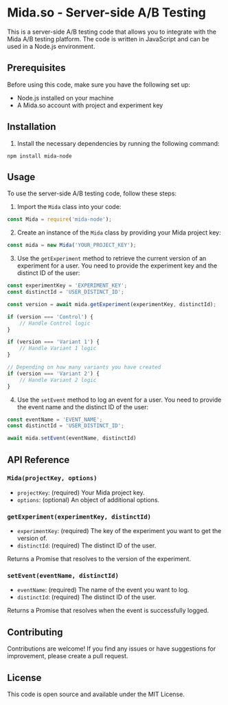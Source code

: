 # Mida.so - Server-side A/B Testing

This is a server-side A/B testing code that allows you to integrate with the Mida A/B testing platform. The code is written in JavaScript and can be used in a Node.js environment.

## Prerequisites

Before using this code, make sure you have the following set up:

- Node.js installed on your machine
- A Mida.so account with project and experiment key

## Installation

1. Install the necessary dependencies by running the following command:

```
npm install mida-node
```

## Usage

To use the server-side A/B testing code, follow these steps:

1. Import the `Mida` class into your code:

```javascript
const Mida = require('mida-node');
```

2. Create an instance of the `Mida` class by providing your Mida project key:

```javascript
const mida = new Mida('YOUR_PROJECT_KEY');
```

3. Use the `getExperiment` method to retrieve the current version of an experiment for a user. You need to provide the experiment key and the distinct ID of the user:

```javascript
const experimentKey = 'EXPERIMENT_KEY';
const distinctId = 'USER_DISTINCT_ID';

const version = await mida.getExperiment(experimentKey, distinctId);

if (version === 'Control') {
    // Handle Control logic
}

if (version === 'Variant 1') {
    // Handle Variant 1 logic
}

// Depending on how many variants you have created
if (version === 'Variant 2') {
    // Handle Variant 2 logic
}

```

4. Use the `setEvent` method to log an event for a user. You need to provide the event name and the distinct ID of the user:

```javascript
const eventName = 'EVENT_NAME';
const distinctId = 'USER_DISTINCT_ID';

await mida.setEvent(eventName, distinctId)
```

## API Reference

### `Mida(projectKey, options)`

- `projectKey`: (required) Your Mida project key.
- `options`: (optional) An object of additional options.

### `getExperiment(experimentKey, distinctId)`

- `experimentKey`: (required) The key of the experiment you want to get the version of.
- `distinctId`: (required) The distinct ID of the user.

Returns a Promise that resolves to the version of the experiment.

### `setEvent(eventName, distinctId)`

- `eventName`: (required) The name of the event you want to log.
- `distinctId`: (required) The distinct ID of the user.

Returns a Promise that resolves when the event is successfully logged.

## Contributing

Contributions are welcome! If you find any issues or have suggestions for improvement, please create a pull request.

## License

This code is open source and available under the MIT License.